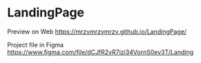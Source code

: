 # LandingPage

Preview on Web https://mrzvmrzvmrzv.github.io/LandingPage/

Project file in Figma https://www.figma.com/file/dCJfR2vR7izi34VornS0ev3T/Landing
